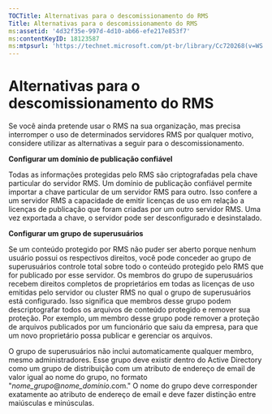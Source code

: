 ```yaml
---
TOCTitle: Alternativas para o descomissionamento do RMS
Title: Alternativas para o descomissionamento do RMS
ms:assetid: '4d32f35e-997d-4d10-ab66-efe217e853f7'
ms:contentKeyID: 18123587
ms:mtpsurl: 'https://technet.microsoft.com/pt-br/library/Cc720268(v=WS.10)'
---
```


Alternativas para o descomissionamento do RMS
=============================================

Se você ainda pretende usar o RMS na sua organização, mas precisa interromper o uso de determinados servidores RMS por qualquer motivo, considere utilizar as alternativas a seguir para o descomissionamento.

**Configurar um domínio de publicação confiável**

Todas as informações protegidas pelo RMS são criptografadas pela chave particular do servidor RMS. Um domínio de publicação confiável permite importar a chave particular de um servidor RMS para outro. Isso confere a um servidor RMS a capacidade de emitir licenças de uso em relação a licenças de publicação que foram criadas por um outro servidor RMS. Uma vez exportada a chave, o servidor pode ser desconfigurado e desinstalado.

**Configurar um grupo de superusuários**

Se um conteúdo protegido por RMS não puder ser aberto porque nenhum usuário possui os respectivos direitos, você pode conceder ao grupo de superusuários controle total sobre todo o conteúdo protegido pelo RMS que for publicado por esse servidor. Os membros do grupo de superusuários recebem direitos completos de proprietários em todas as licenças de uso emitidas pelo servidor ou cluster RMS no qual o grupo de superusuários está configurado. Isso significa que membros desse grupo podem descriptografar todos os arquivos de conteúdo protegido e remover sua proteção. Por exemplo, um membro desse grupo pode remover a proteção de arquivos publicados por um funcionário que saiu da empresa, para que um novo proprietário possa publicar e gerenciar os arquivos.

O grupo de superusuários não inclui automaticamente qualquer membro, mesmo administradores. Esse grupo deve existir dentro do Active Directory como um grupo de distribuição com um atributo de endereço de email de valor igual ao nome do grupo, no formato "*nome\_grupo*@*nome\_domínio*.com." O nome do grupo deve corresponder exatamente ao atributo de endereço de email e deve fazer distinção entre maiúsculas e minúsculas.
